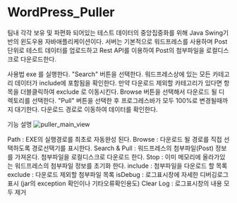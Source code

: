 # WordPress_Puller
팀내 각각 보유 및 파편화 되어있는 테스트 데이터의 중앙집중화를 위해 Java Swing기반의 윈도우용 자바애플리케이션이다.
서버는 기본적으로 워드프레스를 사용하며 Post단위로 테스트 데이터를 업로드하고 Rest API를 이용하여 Post의 첨부파일을 로컬디스크로 다운로드한다.

사용법
exe 를 실행한다.
"Search" 버튼을 선택한다.
워드프레스상에 있는 모든 카테고리 데이터가 include에 포함됨을 확인한다.
만약 다운로드 제외할 카테고리가 있다면 항목을 더블클릭하여 exclude 로 이동시킨다.
Browse 버튼을 선택해서 다운로드 될 디렉토리를 선택한다.
"Pull" 버튼을 선택한 후 프로그레스바가 모두 100%로 변경될때까지 대기한다.
다운로드 경로로 이동하여 데이터를 확인한다.


기능 설명 
![puller_main_view](https://user-images.githubusercontent.com/8287502/151955995-24b22cf5-49c2-4cb9-a29d-2d424601f1f8.png)

Path : EXE의 실행경로를 최초로 자동완성 된다.
Browse : 다운로드 될 경로를 직접 선택하도록 경로선택기를 표시한다.
Search & Pull : 워드프레스의 첨부파일(Post) 정보를 가져온다.
                        첨부파일을 로컬디스크로 다운로드 한다.
Stop : 이미 메모리에 올라가있는 워드프레스의 첨부파일 정보를 초기화 한다.
include : 첨부파일을 다운로드 할 목록
exclude : 다운로드 제외할 첨부파일 목록
isDebug : 로그표시창에 자세한  디버깅로그 표시 (jar의 exception 확인이나 기타오류확인용도)
Clear Log : 로그표시창의 내용 모두 제거
